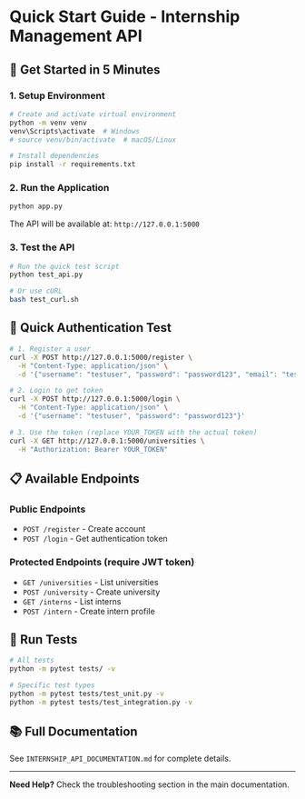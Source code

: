 # Quick Start Guide - Internship Management API

## 🚀 Get Started in 5 Minutes

### 1. Setup Environment
```bash
# Create and activate virtual environment
python -m venv venv
venv\Scripts\activate  # Windows
# source venv/bin/activate  # macOS/Linux

# Install dependencies
pip install -r requirements.txt
```

### 2. Run the Application
```bash
python app.py
```
The API will be available at: `http://127.0.0.1:5000`

### 3. Test the API
```bash
# Run the quick test script
python test_api.py

# Or use cURL
bash test_curl.sh
```

## 🔑 Quick Authentication Test

```bash
# 1. Register a user
curl -X POST http://127.0.0.1:5000/register \
  -H "Content-Type: application/json" \
  -d '{"username": "testuser", "password": "password123", "email": "test@example.com"}'

# 2. Login to get token
curl -X POST http://127.0.0.1:5000/login \
  -H "Content-Type: application/json" \
  -d '{"username": "testuser", "password": "password123"}'

# 3. Use the token (replace YOUR_TOKEN with the actual token)
curl -X GET http://127.0.0.1:5000/universities \
  -H "Authorization: Bearer YOUR_TOKEN"
```

## 📋 Available Endpoints

### Public Endpoints
- `POST /register` - Create account
- `POST /login` - Get authentication token

### Protected Endpoints (require JWT token)
- `GET /universities` - List universities
- `POST /university` - Create university
- `GET /interns` - List interns
- `POST /intern` - Create intern profile

## 🧪 Run Tests
```bash
# All tests
python -m pytest tests/ -v

# Specific test types
python -m pytest tests/test_unit.py -v
python -m pytest tests/test_integration.py -v
```

## 📚 Full Documentation
See `INTERNSHIP_API_DOCUMENTATION.md` for complete details.

---
**Need Help?** Check the troubleshooting section in the main documentation. 